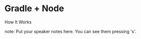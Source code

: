 #  Gradle + Node

How It Works

note:
    Put your speaker notes here.
    You can see them pressing 's'.
